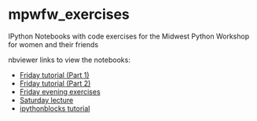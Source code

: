 mpwfw_exercises
===============

IPython Notebooks with code exercises for the Midwest Python Workshop for women and their friends

nbviewer links to view the notebooks:

* [Friday tutorial (Part 1)](http://nbviewer.ipython.org/urls/raw.github.com/catherinedevlin/mpwfw_exercises/master/day1.1.ipynb)
* [Friday tutorial (Part 2)](http://nbviewer.ipython.org/urls/raw.github.com/catherinedevlin/mpwfw_exercises/master/day1.2.ipynb)
* [Friday evening exercises](http://nbviewer.ipython.org/urls/raw.github.com/catherinedevlin/mpwfw_exercises/master/exercises.ipynb)
* [Saturday lecture](http://nbviewer.ipython.org/urls/raw.github.com/catherinedevlin/mpwfw_exercises/master/lecture.ipynb)
* [ipythonblocks tutorial](http://nbviewer.ipython.org/urls/raw.github.com/catherinedevlin/mpwfw_exercises/master/blocks.ipynb)



